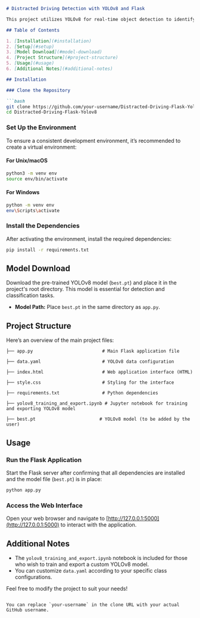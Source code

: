 ```markdown
# Distracted Driving Detection with YOLOv8 and Flask

This project utilizes YOLOv8 for real-time object detection to identify distracted driving behaviors. The application is built using Flask and requires a pre-trained model (`best.pt`) for predictions on images and videos.

## Table of Contents

1. [Installation](#installation)
2. [Setup](#setup)
3. [Model Download](#model-download)
4. [Project Structure](#project-structure)
5. [Usage](#usage)
6. [Additional Notes](#additional-notes)

## Installation

### Clone the Repository

```bash
git clone https://github.com/your-username/Distracted-Driving-Flask-Yolov8.git
cd Distracted-Driving-Flask-Yolov8
```

### Set Up the Environment

To ensure a consistent development environment, it’s recommended to create a virtual environment:

#### For Unix/macOS

```bash
python3 -m venv env
source env/bin/activate
```

#### For Windows

```bash
python -m venv env
env\Scripts\activate
```

### Install the Dependencies

After activating the environment, install the required dependencies:

```bash
pip install -r requirements.txt
```

## Model Download

Download the pre-trained YOLOv8 model (`best.pt`) and place it in the project's root directory. This model is essential for detection and classification tasks.

- **Model Path:** Place `best.pt` in the same directory as `app.py`.

## Project Structure

Here’s an overview of the main project files:

```
├── app.py                          # Main Flask application file

├── data.yaml                       # YOLOv8 data configuration

├── index.html                      # Web application interface (HTML)

├── style.css                       # Styling for the interface

├── requirements.txt                # Python dependencies

├── yolov8_training_and_export.ipynb # Jupyter notebook for training and exporting YOLOv8 model

├── best.pt                        # YOLOv8 model (to be added by the user)

```

## Usage

### Run the Flask Application

Start the Flask server after confirming that all dependencies are installed and the model file (`best.pt`) is in place:

```bash
python app.py
```

### Access the Web Interface

Open your web browser and navigate to [http://127.0.0.1:5000](http://127.0.0.1:5000) to interact with the application.

## Additional Notes

- The `yolov8_training_and_export.ipynb` notebook is included for those who wish to train and export a custom YOLOv8 model.
- You can customize `data.yaml` according to your specific class configurations.

Feel free to modify the project to suit your needs!
```

You can replace `your-username` in the clone URL with your actual GitHub username.
